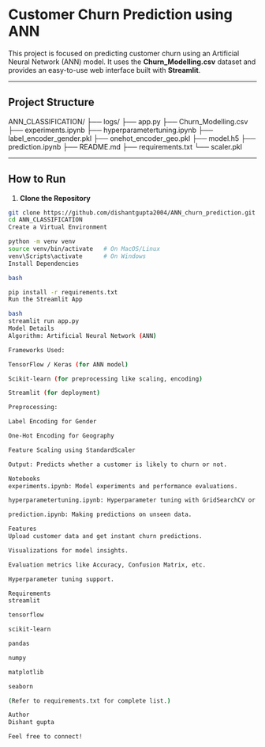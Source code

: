 # Customer Churn Prediction using ANN

This project is focused on predicting customer churn using an Artificial Neural Network (ANN) model. It uses the **Churn_Modelling.csv** dataset and provides an easy-to-use web interface built with **Streamlit**.

---

## Project Structure

ANN_CLASSIFICATION/ ├── logs/ ├── app.py ├── Churn_Modelling.csv ├── experiments.ipynb ├── hyperparametertuning.ipynb ├── label_encoder_gender.pkl ├── onehot_encoder_geo.pkl ├── model.h5 ├── prediction.ipynb ├── README.md ├── requirements.txt └── scaler.pkl


---

## How to Run

1. **Clone the Repository**
```bash
git clone https://github.com/dishantgupta2004/ANN_churn_prediction.git
cd ANN_CLASSIFICATION
Create a Virtual Environment

python -m venv venv
source venv/bin/activate   # On MacOS/Linux
venv\Scripts\activate      # On Windows
Install Dependencies

bash

pip install -r requirements.txt
Run the Streamlit App

bash
streamlit run app.py
Model Details
Algorithm: Artificial Neural Network (ANN)

Frameworks Used:

TensorFlow / Keras (for ANN model)

Scikit-learn (for preprocessing like scaling, encoding)

Streamlit (for deployment)

Preprocessing:

Label Encoding for Gender

One-Hot Encoding for Geography

Feature Scaling using StandardScaler

Output: Predicts whether a customer is likely to churn or not.

Notebooks
experiments.ipynb: Model experiments and performance evaluations.

hyperparametertuning.ipynb: Hyperparameter tuning with GridSearchCV or manual tuning.

prediction.ipynb: Making predictions on unseen data.

Features
Upload customer data and get instant churn predictions.

Visualizations for model insights.

Evaluation metrics like Accuracy, Confusion Matrix, etc.

Hyperparameter tuning support.

Requirements
streamlit

tensorflow

scikit-learn

pandas

numpy

matplotlib

seaborn

(Refer to requirements.txt for complete list.)

Author
Dishant gupta

Feel free to connect!








